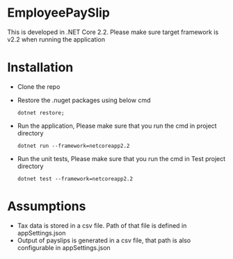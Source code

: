 # EmployeePaySlip

This is developed in .NET Core 2.2. Please make sure target framework is v2.2 when running the application

# Installation
- Clone the repo
- Restore the .nuget packages using below cmd

    `dotnet restore;`
- Run the application, Please make sure that you run the cmd in project directory

    `dotnet run --framework=netcoreapp2.2`
- Run the unit tests, Please make sure that you run the cmd in Test project directory

    `dotnet test --framework=netcoreapp2.2`

# Assumptions
- Tax data is stored in a csv file. Path of that file is defined in appSettings.json
- Output of payslips is generated in a csv file, that path is also configurable in appSettings.json
